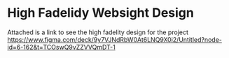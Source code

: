 # High Fadelidy Websight Design 
Attached is a link to see the high fadelity design for the project 
<br/> https://www.figma.com/deck/9y7VJNdRbW0At6LNQ9X0i2/Untitled?node-id=6-162&t=TCOswQ9vZZVVQmDT-1
